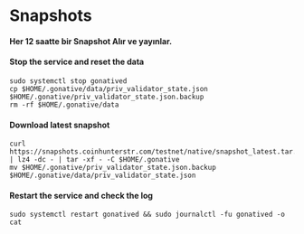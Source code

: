 # Snapshots

#### Her 12 saatte bir Snapshot Alır ve yayınlar. <a href="#stop-the-service-and-reset-the-data" id="stop-the-service-and-reset-the-data"></a>

#### Stop the service and reset the data <a href="#stop-the-service-and-reset-the-data" id="stop-the-service-and-reset-the-data"></a>

```
sudo systemctl stop gonatived
cp $HOME/.gonative/data/priv_validator_state.json $HOME/.gonative/priv_validator_state.json.backup
rm -rf $HOME/.gonative/data
```

#### Download latest snapshot <a href="#download-latest-snapshot" id="download-latest-snapshot"></a>

```
curl https://snapshots.coinhunterstr.com/testnet/native/snapshot_latest.tar.lz4 | lz4 -dc - | tar -xf - -C $HOME/.gonative
mv $HOME/.gonative/priv_validator_state.json.backup $HOME/.gonative/data/priv_validator_state.json
```

#### Restart the service and check the log <a href="#restart-the-service-and-check-the-log" id="restart-the-service-and-check-the-log"></a>

```
sudo systemctl restart gonatived && sudo journalctl -fu gonatived -o cat
```
